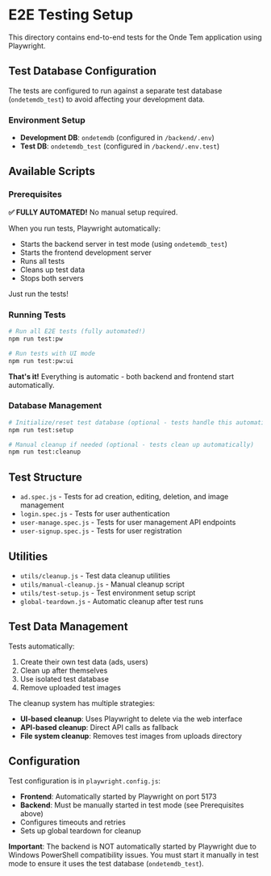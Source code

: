# E2E Testing Setup

This directory contains end-to-end tests for the Onde Tem application using Playwright.

## Test Database Configuration

The tests are configured to run against a separate test database (`ondetemdb_test`) to avoid affecting your development data.

### Environment Setup

- **Development DB**: `ondetemdb` (configured in `/backend/.env`)
- **Test DB**: `ondetemdb_test` (configured in `/backend/.env.test`)

## Available Scripts

### Prerequisites

**✅ FULLY AUTOMATED!** No manual setup required.

When you run tests, Playwright automatically:

- Starts the backend server in test mode (using `ondetemdb_test`)
- Starts the frontend development server
- Runs all tests
- Cleans up test data
- Stops both servers

Just run the tests!

### Running Tests

```bash
# Run all E2E tests (fully automated!)
npm run test:pw

# Run tests with UI mode
npm run test:pw:ui
```

**That's it!** Everything is automatic - both backend and frontend start automatically.

### Database Management

```bash
# Initialize/reset test database (optional - tests handle this automatically)
npm run test:setup

# Manual cleanup if needed (optional - tests clean up automatically)
npm run test:cleanup
```

## Test Structure

- `ad.spec.js` - Tests for ad creation, editing, deletion, and image management
- `login.spec.js` - Tests for user authentication
- `user-manage.spec.js` - Tests for user management API endpoints
- `user-signup.spec.js` - Tests for user registration

## Utilities

- `utils/cleanup.js` - Test data cleanup utilities
- `utils/manual-cleanup.js` - Manual cleanup script
- `utils/test-setup.js` - Test environment setup script
- `global-teardown.js` - Automatic cleanup after test runs

## Test Data Management

Tests automatically:

1. Create their own test data (ads, users)
2. Clean up after themselves
3. Use isolated test database
4. Remove uploaded test images

The cleanup system has multiple strategies:

- **UI-based cleanup**: Uses Playwright to delete via the web interface
- **API-based cleanup**: Direct API calls as fallback
- **File system cleanup**: Removes test images from uploads directory

## Configuration

Test configuration is in `playwright.config.js`:

- **Frontend**: Automatically started by Playwright on port 5173
- **Backend**: Must be manually started in test mode (see Prerequisites above)
- Configures timeouts and retries
- Sets up global teardown for cleanup

**Important**: The backend is NOT automatically started by Playwright due to Windows PowerShell compatibility issues. You must start it manually in test mode to ensure it uses the test database (`ondetemdb_test`).
